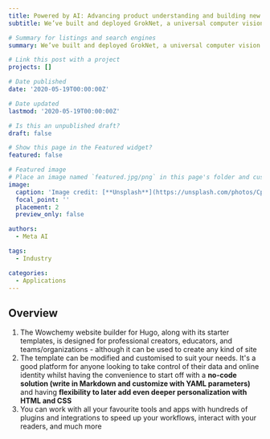 ```yaml
---
title: Powered by AI: Advancing product understanding and building new shopping experiences
subtitle: We’ve built and deployed GrokNet, a universal computer vision system designed for shopping. It can identify fine-grained product attributes across billions of photos — in different categories, such as fashion, auto, and home decor.

# Summary for listings and search engines
summary: We’ve built and deployed GrokNet, a universal computer vision system designed for shopping. It can identify fine-grained product attributes across billions of photos — in different categories, such as fashion, auto, and home decor.

# Link this post with a project
projects: []

# Date published
date: '2020-05-19T00:00:00Z'

# Date updated
lastmod: '2020-05-19T00:00:00Z'

# Is this an unpublished draft?
draft: false

# Show this page in the Featured widget?
featured: false

# Featured image
# Place an image named `featured.jpg/png` in this page's folder and customize its options here.
image:
  caption: 'Image credit: [**Unsplash**](https://unsplash.com/photos/CpkOjOcXdUY)'
  focal_point: ''
  placement: 2
  preview_only: false

authors:
  - Meta AI

tags:
  - Industry

categories:
  - Applications
---
```


## Overview

1. The Wowchemy website builder for Hugo, along with its starter templates, is designed for professional creators, educators, and teams/organizations - although it can be used to create any kind of site
2. The template can be modified and customised to suit your needs. It's a good platform for anyone looking to take control of their data and online identity whilst having the convenience to start off with a **no-code solution (write in Markdown and customize with YAML parameters)** and having **flexibility to later add even deeper personalization with HTML and CSS**
3. You can work with all your favourite tools and apps with hundreds of plugins and integrations to speed up your workflows, interact with your readers, and much more
